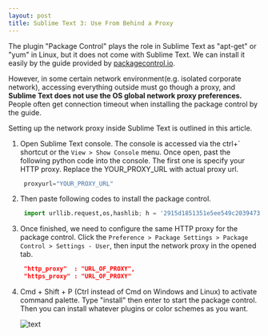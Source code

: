 ```yaml
---
layout: post
title: Sublime Text 3: Use From Behind a Proxy
---
```


The plugin "Package Control" plays the role in Sublime Text as "apt-get" or "yum" in Linux, but it does not come with Sublime Text. We can install it easily by the guide provided by [packagecontrol.io](https://packagecontrol.io/installation).

However, in some certain network environment(e.g. isolated corporate network), accessing everything outside must go though a proxy, and **Sublime Text does not use the OS global network proxy preferences.** People often get connection timeout when installing the package control by the guide.

Setting up the network proxy inside Sublime Text is outlined in this article.

<!--more-->

1. Open Sublime Text console. The console is accessed via the ctrl+\` shortcut or the `View > Show Console` menu. Once open, past the following python code into the console. The first one is specify your HTTP proxy. Replace the YOUR_PROXY_URL with actual proxy url.

   ```python 
    proxyurl="YOUR_PROXY_URL"
   ```

2. Then paste following codes to install the package control.

   ```python 
    import urllib.request,os,hashlib; h = '2915d1851351e5ee549c20394736b442' + '8bc59f460fa1548d1514676163dafc88'; pf = 'Package Control.sublime-package'; ipp = sublime.installed_packages_path(); urllib.request.install_opener( urllib.request.build_opener( urllib.request.ProxyHandler({"http":proxyurl})) ); by = urllib.request.urlopen( 'http://packagecontrol.io/' + pf.replace(' ', '%20')).read(); dh = hashlib.sha256(by).hexdigest(); print('Error validating download (got %s instead of %s), please try manual install' % (dh, h)) if dh != h else open(os.path.join( ipp, pf), 'wb' ).write(by)
   ```
   
3. Once finished, we need to configure the same HTTP proxy for the package control. Click the `Preference > Package Settings > Package Control > Settings - User`, then input the network proxy in the opened tab.

   ```json
    "http_proxy"  : "URL_OF_PROXY",
    "https_proxy" : "URL_OF_PROXY"
   ```

4. Cmd + Shift + P (Ctrl instead of Cmd on Windows and Linux) to activate command palette. Type "install" then enter to start the package control. Then you can install whatever plugins or color schemes as you want.

    ![text](https://raw.githubusercontent.com/mjhea0/sublime-setup-for-python/master/img/st3_package_control.png)

     
